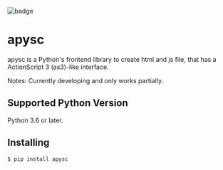 ![badge](https://img.shields.io/endpoint?url=https://gist.githubusercontent.com/github.com/6e9f71308d76cbb5d2f420ba8ef338e92f17a751/raw/coverage_badge.json)

# apysc

apysc is a Python's frontend library to create html and js file, that has a ActionScript 3 (as3)-like interface.

Notes: Currently developing and only works partially.

## Supported Python Version

Python 3.6 or later.

## Installing

```
$ pip install apysc
```
